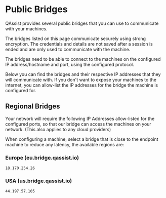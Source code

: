 # Public Bridges

QAssist provides several public bridges that you can use to communicate with your machines.


The bridges listed on this page communicate securely using strong encryption. The credentials and
details are not saved after a session is ended and are only used to communicate with the machine.


The bridges need to be able to connect to the machines on the configured IP address/hostname and port,
using the configured protocol.


Below you can find the bridges and their respective IP addresses that they will communicate with.
If you don't want to expose your machines to the internet, you can allow-list the
IP addresses for the bridge the machine is configured for.


## Regional Bridges

Your network will require the following IP Addresses allow-listed for the configured ports,
so that our bridge can access the machines on your network. (This also applies to any cloud providers)

When configuring a machine, select a bridge that is close to the endpoint machine to reduce any latency,
the available regions are:

### Europe (eu.bridge.qassist.io)

`18.170.254.26`

### USA (us.bridge.qassist.io)

`44.197.57.105`
